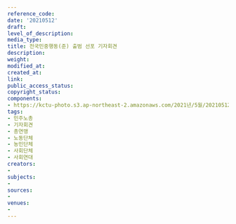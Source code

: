 ```yaml
---
reference_code: 
date: '20210512'
draft: 
level_of_description: 
media_type: 
title: 전국민중행동(준) 출범 선포 기자회견
description: 
weight: 
modified_at: 
created_at: 
link: 
public_access_status: 
copyright_status: 
components:
- https://kctu-photo.s3.ap-northeast-2.amazonaws.com/2021년/5월/20210512-전국민중행동(준)+출범+선포+기자회견_민주노총_기자회견_총연맹_노동단체_농민단체_사회단체_사회연대/_1DX0314.jpg
tags:
- 민주노총
- 기자회견
- 총연맹
- 노동단체
- 농민단체
- 사회단체
- 사회연대
creators:
- 
subjects:
- 
sources:
- 
venues:
- 
---
```

